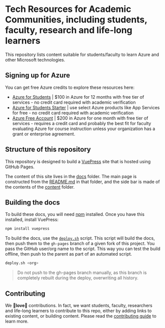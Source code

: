 # Tech Resources for Academic Communities, including students, faculty, research and life-long learners

This repository lists content suitable for students/faculty to learn Azure and other Microsoft technologies.

## Signing up for Azure

You can get free Azure credits to explore these resources here:

* [Azure for Students](https://azure.microsoft.com/free/students/?WT.mc_id=academiccontent-github-cxa) | $100 in Azure for 12 months with free tier of services - no credit card required with academic verification
* [Azure for Students Starter](https://azure.microsoft.com/free/students-starter-faq/?WT.mc_id=academiccontent-github-cxa) | use select Azure products like App Services for free - no credit card required with academic verification
* [Azure Free Account](https://azure.microsoft.com/free/?WT.mc_id=academiccontent-github-cxa) | $200 in Azure for one month with free tier of services - requires a credit card and probably the best fit for faculty evaluating Azure for course instruction unless your organization has a grant or enterprise agreement.

## Structure of this repository

This repository is designed to build a [VuePress](https://vuepress.vuejs.org) site that is hosted using GitHub Pages.

The content of this site lives in the [docs](./docs) folder. The main page is constructed from the [README.md](./docs/README.md) in that folder, and the side bar is made of the contents of the [content](./docs/content) folder.

## Building the docs

To build these docs, you will need [npm](https://www.npmjs.com/get-npm) installed. Once you have this installed, install VuePress:

```sh
npm install vuepress
```

To build the docs, use the [`deploy.sh`](./deploy.sh) script. This script will build the docs, then push them to the `gh-pages` branch of a given fork of this project. You pass the GitHub user/org name to the script. This way you can test the build offline, then push to the parent as part of an automated script.

```sh
deploy.sh <org>
```

> Do not push to the gh-pages branch manually, as this branch is completely rebuilt during the deploy, overwriting all history.

## Contributing

We 💖**love**💖 contributions. In fact, we want students, faculty, researchers and life-long learners to contribute to this repo, either by adding links to existing content, or building content. Please read the [contributing guide](./docs/CONTRIBUTING.md) to learn more.
